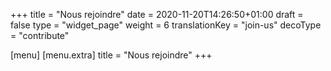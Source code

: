 +++
title = "Nous rejoindre"
date = 2020-11-20T14:26:50+01:00
draft = false
type = "widget_page"
weight = 6
translationKey = "join-us"
decoType = "contribute"

[menu]
	[menu.extra]
		title = "Nous rejoindre"
+++
